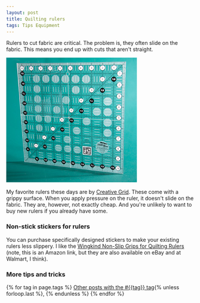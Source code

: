 ```yaml
---
layout: post
title: Quilting rulers
tags: Tips Equipment
---
```


Rulers to cut fabric are critical. The problem is, they often slide on the fabric. This means you end up with cuts that aren't straight.

![A square ruler 10.5 inch per side.](/images/creative-grids-ruler.jpg)

My favorite rulers these days are by [Creative Grid](https://creativegrids.com/). These come with a grippy surface. When you apply pressure on the ruler, it doesn't slide on the fabric. They are, however, not exactly cheap. And you're unlikely to want to buy new rulers if you already have some. 

### Non-stick stickers for rulers
You can purchase specifically designed stickers to make your existing rulers less slippery. I like the [Wingkind Non-Slip Grips for Quilting Rulers](https://www.amazon.ca/dp/B07L6TGMJJ?psc=1&ref=ppx_yo2ov_dt_b_product_details) (note, this is an Amazon link, but they are also available on eBay and at Walmart, I think).


### More tips and tricks

  {% for tag in page.tags %}
  <a class="post" href="/tag/{{tag}}">Other posts with the #{{tag}} tag</a>{% unless forloop.last %}, {% endunless %}
  {% endfor %}
